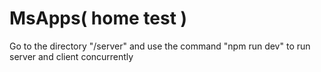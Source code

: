 # MsApps( home test )
 Go to the directory "/server" and use the command "npm run dev" to run server and client concurrently 
